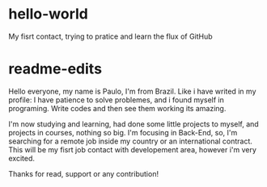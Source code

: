 # hello-world
My fisrt contact, trying to pratice and learn the flux of GitHub

# readme-edits
Hello everyone, my name is Paulo, I'm from Brazil. Like i have writed in my profile: I have patience to solve problemes, and i found myself in programing. Write codes and then see them working its amazing.

I'm now studying and learning, had done some little projects to myself, and projects in courses, nothing so big. I'm focusing in Back-End, so, I'm searching for a remote job inside my country or an international contract. This will be my fisrt job contact with developement area, however i'm very excited.

Thanks for read, support or any contribution!